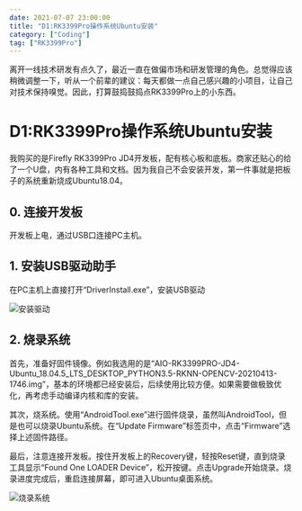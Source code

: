 ```yaml
---
date: 2021-07-07 23:00:00
title: "D1:RK3399Pro操作系统Ubuntu安装"
category: ["Coding"]
tag: ["RK3399Pro"]
---
```


离开一线技术研发有点久了，最近一直在做偏市场和研发管理的角色。总觉得应该稍微调整一下，听从一个前辈的建议：每天都做一点自己感兴趣的小项目，让自己对技术保持嗅觉。因此，打算鼓捣鼓捣点RK3399Pro上的小东西。

# D1:RK3399Pro操作系统Ubuntu安装

我购买的是Firefly RK3399Pro JD4开发板，配有核心板和底板。商家还贴心的给了一个U盘，内有各种工具和文档。因为我自己不会安装开发，第一件事就是把板子的系统重新烧成Ubuntu18.04。

## 0. 连接开发板

开发板上电，通过USB口连接PC主机。

## 1. 安装USB驱动助手

在PC主机上直接打开“DriverInstall.exe”，安装USB驱动

![安装驱动](/img/Coding/RK3399/00.PNG "安装驱动")

## 2. 烧录系统

首先，准备好固件镜像。例如我选用的是“AIO-RK3399PRO-JD4-Ubuntu_18.04.5_LTS_DESKTOP_PYTHON3.5-RKNN-OPENCV-20210413-1746.img”，基本的环境都已经安装后，后续使用比较方便。如果需要做极致优化，再考虑手动编译内核和库的安装。

其次，烧系统。使用“AndroidTool.exe”进行固件烧录，虽然叫AndroidTool，但是也可以烧录Ubuntu系统。在“Update Firmware”标签页中，点击“Firmware”选择上述固件路径。

最后，注意连接开发板。按住开发板上的Recovery键，轻按Reset键，直到烧录工具显示“Found One LOADER Device”，松开按键。点击Upgrade开始烧录。烧录进度完成后，重启连接屏幕，即可进入Ubuntu桌面系统。

![烧录系统](/img/Coding/RK3399/02.PNG "烧录系统")